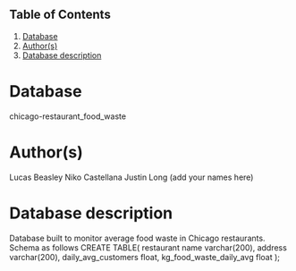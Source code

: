 ## Table of Contents
1. [Database](#database)
1. [Author(s)](#author)
1. [Database description](#description)
# Database
chicago-restaurant_food_waste
# Author(s)
Lucas Beasley
Niko Castellana
Justin Long
(add your names here)
# Database description
Database built to monitor average food waste in Chicago restaurants. Schema as follows
CREATE TABLE(
  restaurant name varchar(200),
  address varchar(200),
  daily_avg_customers float,
  kg_food_waste_daily_avg float
);
